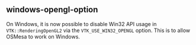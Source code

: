 ## windows-opengl-option

On Windows, it is now possible to disable Win32 API usage in
`VTK::RenderingOpenGL2` via the `VTK_USE_WIN32_OPENGL` option. This is to allow
OSMesa to work on Windows.
